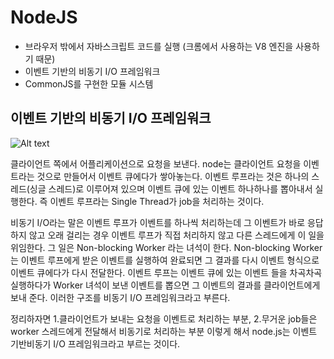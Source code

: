 # NodeJS
- 브라우저 밖에서 자바스크립트 코드를 실행 (크롬에서 사용하는 V8 엔진을 사용하기 때문)
- 이벤트 기반의 비동기 I/O 프레임워크
- CommonJS를 구현한 모듈 시스템

## 이벤트 기반의 비동기 I/O 프레임워크
![Alt text](nodejs_processing_model.png "그림1.Node.JS Processing Model")

클라이언트 쪽에서 어플리케이션으로 요청을 보낸다.
node는 클라이언트 요청을 이벤트라는 것으로 만들어서 이벤트 큐에다가 쌓아놓는다.
이벤트 루프라는 것은 하나의 스레드(싱글 스레드)로 이루어져 있으며 이벤트 큐에 있는 이벤트 하나하나를 뽑아내서 실행한다. 즉 이벤트 루프라는 Single Thread가 job을 처리하는 것이다.

비동기 I/O라는 말은 이벤트 루프가 이벤트를 하나씩 처리하는데 그 이벤트가 바로 응답하지 않고 오래 걸리는 경우 이벤트 루프가 직접 처리하지 않고 다른 스레드에게 이 일을 위임한다. 그 일은 Non-blocking Worker 라는 녀석이 한다. Non-blocking Worker는 이벤트 루프에게 받은 이벤트를 실행하여 완료되면 그 결과를 다시 이벤트 형식으로 이벤트 큐에다가 다시 전달한다. 이벤트 루프는 이벤트 큐에 있는 이벤트 들을 차곡차곡 실행하다가 Worker 녀석이 보낸 이벤트를 뽑으면 그 이벤트의 결과를 클라이언트에게 보내 준다. 이러한 구조를 비동기 I/O 프레임워크라고 부른다.

정리하자면 1.클라이언트가 보내는 요청을 이벤트로 처리하는 부분, 2.무거운 job들은 worker 스레드에게 전달해서 비동기로 처리하는 부분 이렇게 해서 node.js는 이벤트 기반비동기 I/O 프레임워크라고 부르는 것이다.